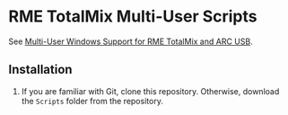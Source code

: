 # RME TotalMix Multi-User Scripts

See [Multi-User Windows Support for RME TotalMix and ARC USB](https://www.mslinn.com/av_studio/320-totalmix-multi-user.html).

## Installation

1. If you are familiar with Git, clone this repository.
  Otherwise, download the `Scripts` folder from the repository.
